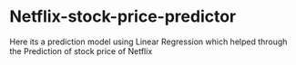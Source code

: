 # Netflix-stock-price-predictor
Here its a prediction model using Linear Regression which helped through the Prediction of stock price of Netflix
